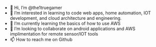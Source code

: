- 👋 Hi, I’m @the1truegamer
- 👀 I’m interested in learning to code web apps, home automation, IOT development, and cloud architecture and engineering. 
- 🌱 I’m currently learning the basics of how to use AWS
- 💞️ I’m looking to collaborate on android applications and AWS implimentation for remote sensor/IOT tools
- 📫 How to reach me on Github

<!---
the1truegamer/the1truegamer is a ✨ special ✨ repository because its `README.md` (this file) appears on your GitHub profile.
You can click the Preview link to take a look at your changes.
--->
